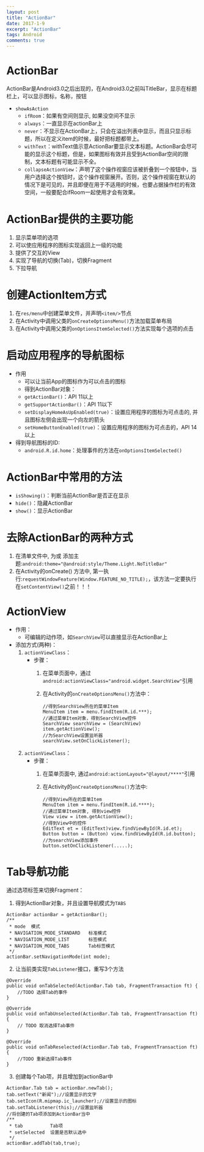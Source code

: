 ```yaml
---
layout: post
title: "ActionBar"
date: 2017-1-9
excerpt: "ActionBar"
tags: Android
comments: true
---
```


# ActionBar
ActionBar是Android3.0之后出现的，在Android3.0之前叫TitleBar，显示在标题栏上，可以显示图标，名称，按钮

- ``showAsAction``
	- ``ifRoom``：如果有空间则显示, 如果没空间不显示
	- ``always``：一直显示在actionBar上
	- ``never``：不显示在ActionBar上，只会在溢出列表中显示，而且只显示标题，所以在定义item的时候，最好把标题都带上。    
	- ``withText``：withText值示意ActionBar要显示文本标题。ActionBar会尽可能的显示这个标题，但是，如果图标有效并且受到ActionBar空间的限制，文本标题有可能显示不全。
	- ``collapseActionView``：声明了这个操作视窗应该被折叠到一个按钮中，当用户选择这个按钮时，这个操作视窗展开。否则，这个操作视窗在默认的情况下是可见的，并且即便在用于不适用的时候，也要占据操作栏的有效空间，一般要配合ifRoom一起使用才会有效果。

# ActionBar提供的主要功能
1. 显示菜单项的选项
2. 可以使应用程序的图标实现返回上一级的功能
3. 提供了交互的View
4. 实现了导航的切换(Tab)，切换Fragment
5. 下拉导航

# 创建ActionItem方式
1. 在``res/menu``中创建菜单文件，并声明``<item/>``节点
2. 在Activity中调用父类的``onCreateOptionsMenu()``方法加载菜单布局
3. 在Activity中调用父类的``onOptionsItemSelected()``方法实现每个选项的点击

# 启动应用程序的导航图标
- 作用
	- 可以让当前App的图标作为可以点击的图标
	- 得到ActionBar对象：
	- ``getActionBar()``：API 11以上
	- ``getSupportActionBar()``：API 11以下
	- ``setDisplayHomeAsUpEnabled(true)``：设置应用程序的图标为可点击的, 并且图标左侧会出现一个向左的箭头
	- ``setHomeButtonEnabled(true)``：设置应用程序的图标为可点击的，API 14以上
- 得到导航图标的ID:
	- ``android.R.id.home``：处理事件的方法在``onOptionsItemSelected()``

# ActionBar中常用的方法
- ``isShowing()``：判断当前ActionBar是否正在显示
- ``hide()``：隐藏ActionBar
- ``show()``：显示ActionBar

# 去除ActionBar的两种方式
1. 在清单文件中, 为<application/>或<activity/> 添加主题:``android:theme="@android:style/Theme.Light.NoTitleBar" ``
2. 在Activity的onCreate() 方法中, 第一执行:``requestWindowFeature(Window.FEATURE_NO_TITLE);``，该方法一定要执行在``setContentView()``之前！！！

# ActionView
- 作用：
	- 可编辑的动作项，如``SearchView``可以直接显示在ActionBar上
- 添加方式(两种)：
	1. ``actionViewClass``：
  		- 步骤：
      		1. 在菜单页面中，通过``android:actionViewClass="android.widget.SearchView"``引用
         	2. 在Activity的``onCreateOptionsMenu()``方法中：
         	
				```
         		//得到SearchView所在的菜单Item
         		MenuItem item = menu.findItem(R.id.***);
         		//通过菜单Item对象，得到SearchView控件
         		SearchView searchView = (SearchView) item.getActionView();
         		//为SearchView设置监听器
         		searchView.setOnClickListener();
				```
  	2. ``actionViewClass``：
  		- 步骤：
	  		1. 在菜单页面中, 通过``android:actionLayout="@layout/****"``引用
	  		2. 在Activity的``onCreateOptionsMenu()``方法中:
		  		
		  		```
		  		//得到View所在的菜单Item
				MenuItem item = menu.findItem(R.id.****);
				//通过菜单Item对象, 得到view控件
				View view = item.getActionView();
				//得到View中的控件
				EditText et = (EditText)view.findViewById(R.id.et);
				Button button = (Button) view.findViewById(R.id.button);
				//为searchView添加事件
				button.setOnClickListener(.....);
		  		```

# Tab导航功能
通过选项标签来切换Fragment：

1. 得到ActionBar对象，并且设置导航模式为``TABS``

```
ActionBar actionBar = getActionBar();
/**
 * mode  模式
 * NAVIGATION_MODE_STANDARD   标准模式
 * NAVIGATION_MODE_LIST       标签模式
 * NAVIGATION_MODE_TABS       Tab标签模式
 */
actionBar.setNavigationMode(int mode);
```
2. 让当前类实现``TabListener``接口，重写3个方法

```
@Override
public void onTabSelected(ActionBar.Tab tab, FragmentTransaction ft) {
    //TODO 选择Tab的事件
}

@Override
public void onTabUnselected(ActionBar.Tab tab, FragmentTransaction ft) {
    // TODO 取消选择Tab事件
}

@Override
public void onTabReselected(ActionBar.Tab tab, FragmentTransaction ft) {
    //TODO 重新选择Tab事件
}
```
3. 创建每个Tab项，并且增加到actionBar中

```
ActionBar.Tab tab = actionBar.newTab();
tab.setText("新闻");//设置显示的文字
tab.setIcon(R.mipmap.ic_launcher);//设置显示的图标
tab.setTabListener(this);//设置监听器
//将创建的Tab项添加到ActionBar当中
/**
 * tab          Tab项
 * setSelected  设置是否默认选中
 */
actionBar.addTab(tab,true);
```